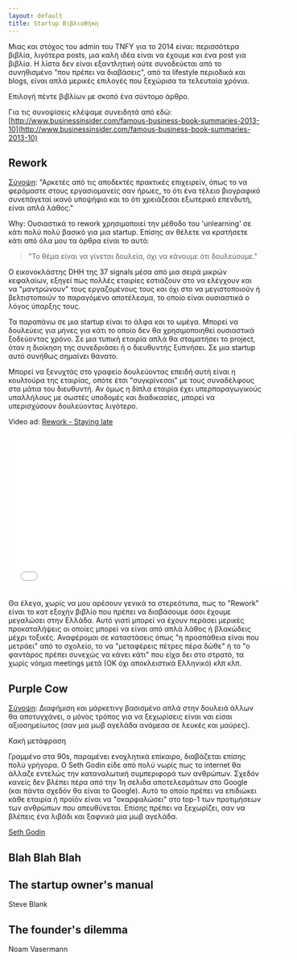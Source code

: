 ```yaml
---
layout: default
title: Startup Βιβλιοθήκη 
---
```


Μιας και στόχος του admin του TNFY για το 2014 είναι: περισσότερα βιβλία, λιγότερα posts, μια καλή ιδέα είναι να έχουμε και ένα post για βιβλία. Η λίστα δεν είναι εξαντλητική ούτε συνοδεύεται από το συνηθισμένο "που πρέπει να διαβάσεις", από τα lifestyle περιοδικά και blogs, είναι απλά μερικές επιλογές που ξεχώρισα τα τελευταία χρόνια.

Επιλογή πέντε βιβλίων με σκοπό ένα σύντομο άρθρο.

Για τις συνοψίσεις κλέψαμε συνειδητά από εδώ:
[http://www.businessinsider.com/famous-business-book-summaries-2013-10](http://www.businessinsider.com/famous-business-book-summaries-2013-10)

## Rework

[Σύνοψη](http://www.businessinsider.com/famous-business-book-summaries-2013-10): "Αρκετές από τις αποδεκτές πρακτικές επιχειρείν, όπως το να φερόμαστε στους εργασιομανείς σαν ήρωες, το ότι ένα τέλειο βιογραφικό συνεπάγεταί ικανό υποψήφιο και το ότι χρειάζεσαι εξωτερικό επενδυτή, είναι απλά λάθος."

Why: Ουσιαστικά το rework χρησιμοποιεί την μέθοδο του 'unlearning' σε κάτι πολύ πολύ βασικό για μια startup. Επίσης αν θέλετε να κρατήσετε κάτι από όλα μου τα άρθρα είναι το αυτό:

> "Το θέμα είναι να γίνεται δουλεία, όχι να κάνουμε ότι δουλεύουμε."

Ο εικονοκλάστης DHH της 37 signals μέσα από μια σειρά μικρών κεφαλαίων, εξηγεί πως πολλές εταιρίες εστιάζουν στο να ελέγχουν και να "μαντρώνουν" τους εργαζομένους τους και όχι στο να μεγιστοποιούν ή βελτιστοποιύν το παραγόμενο αποτέλεσμα, το οποίο είναι ουσιαστικά ο λόγος ύπαρξης τους.

Τα παραπάνω σε μια startup είναι το άλφα και το ωμέγα. Μπορεί να δουλεύεις για μήνες για κάτι το οποίο δεν θα χρησιμοποιηθεί ουσιαστικά ξοδεύοντας χρόνο. Σε μια τυπική εταιρία απλά θα σταματήσει το project, όταν η διοίκηση της συνεδριάσει ή ο διευθυντής ξυπνήσει. Σε μια startup αυτό συνήθως σημαίνει θάνατο.

Μπορεί να ξενυχτάς στο γραφείο δουλεύοντας επειδή αυτή είναι η κουλτούρα της εταιρίας, οπότε έτσι "συγκρίνεσαι" με τους συναδέλφους στα μάτια του διευθυντή. Αν όμως η δίπλα εταιρία έχει υπερπαραγωγικούς υπαλλήλους με σωστές υποδομές και διαδικασίες, μπορεί να υπερισχύσουν δουλεύοντας λιγότερο.

Video ad: [Rework - Staying late](http://www.youtube.com/watch?v=IU3imeeLHiA)

<iframe width="560" height="315" src="//www.youtube.com/embed/IU3imeeLHiA" frameborder="0" allowfullscreen></iframe>

Θα έλεγα, χωρίς να μου αρέσουν γενικά τα στερεότυπα, πως το "Rework" είναι το κατ εξοχήν βιβλίο που πρέπει να διαβάσουμε όσοι έχουμε μεγαλώσει στην Ελλάδα. Αυτό γιατί μπορεί να έχουν περάσει μερικές προκαταλήψεις οι οποίες μπορεί να είναι από απλά λάθος ή βλακώδεις μέχρι τοξικές. Αναφέρομαι σε καταστάσεις όπως "η προσπάθεια είναι που μετράει" από το σχολείο, το να "μεταφέρεις πέτρες πέρα δώθε" ή το "ο φαντάρος πρέπει συνεχώς να κάνει κάτι" που είχα δει στο στρατό, τα χωρίς νόημα meetings μετά (ΟΚ όχι αποκλειστικά Ελληνικό) κλπ κλπ.

## Purple Cow

[Σύνοψη](http://www.businessinsider.com/famous-business-book-summaries-2013-10): Διαφήμιση και μάρκετινγ βασισμένο απλά στην δουλειά άλλων θα αποτυγχάνει, ο μόνος τρόπος για να ξεχωρίσεις είναι ναι είσαι αξιοσημείωτος (σαν μια μωβ αγελάδα ανάμεσα σε λευκές και μαύρες).

Κακή μετάφραση

Γραμμένο στα 90s, παραμένει ενοχλητικά επίκαιρο, διαβάζεται επίσης πολύ γρήγορα. Ο Seth Godin είδε από πολύ νωρίς πως το internet θα άλλαζε εντελώς την καταναλωτική συμπεριφορά των ανθρώπων. Σχεδόν κανείς δεν βλέπει πέρα από την 1η σελιδα αποτελεσμάτων στο Google (και πάντα σχεδόν θα είναι το Google). Αυτό το οποίο πρέπει να επιδιώκει κάθε εταιρία ή προϊόν είναι να "σκαρφαλώσει" στο top-1 των προτιμήσεων των ανθρώπων που απευθύνεται. Επίσης πρέπει να ξεχωρίζει, σαν να βλέπεις ένα λιβάδι και ξαφνικά μια μωβ αγελάδα.

[Seth Godin](http://www.sethgodin.com/sg/books.asp)

## Blah Blah Blah

## The startup owner's manual

Steve Blank

## The founder's dilemma

Noam Vasermann
